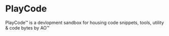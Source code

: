 # PlayCode
 PlayCode™ is a devlopment sandbox for housing code snippets, tools, utility & code bytes by AO™
